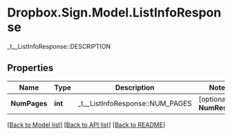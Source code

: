 # Dropbox.Sign.Model.ListInfoResponse
_t__ListInfoResponse::DESCRIPTION

## Properties

Name | Type | Description | Notes
------------ | ------------- | ------------- | -------------
**NumPages** | **int** |  _t__ListInfoResponse::NUM_PAGES  | [optional] **NumResults** | **int?** |  _t__ListInfoResponse::NUM_RESULTS  | [optional] **Page** | **int** |  _t__ListInfoResponse::PAGE  | [optional] **PageSize** | **int** |  _t__ListInfoResponse::PAGE_SIZE  | [optional] 

[[Back to Model list]](../README.md#documentation-for-models) [[Back to API list]](../README.md#documentation-for-api-endpoints) [[Back to README]](../README.md)

